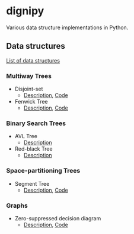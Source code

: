 # dignipy
Various data structure implementations in Python.

## Data structures
[List of data structures](https://en.wikipedia.org/wiki/List_of_data_structures)

### Multiway Trees

- Disjoint-set
  - [Description](https://en.wikipedia.org/wiki/Disjoint-set_data_structure), [Code](./multiwayTree/disjointSet.py)
- Fenwick Tree
  - [Description](./descriptions/FenwickTree.md), [Code](./multiwayTree/fenwickTree.py)

### Binary Search Trees

- AVL Tree
  - [Description](https://en.wikipedia.org/wiki/AVL_tree)
- Red-black Tree
  - [Description](./descriptions/RedBlackTree.md)

### Space-partitioning Trees

- Segment Tree
  - [Description](https://en.wikipedia.org/wiki/Segment_tree), [Code](./spacePartitioningTree/segmentTree.py)

### Graphs

- Zero-suppressed decision diagram
  - [Description](https://en.wikipedia.org/wiki/Zero-suppressed_decision_diagram), [Code](./graph/ZDD.py)
